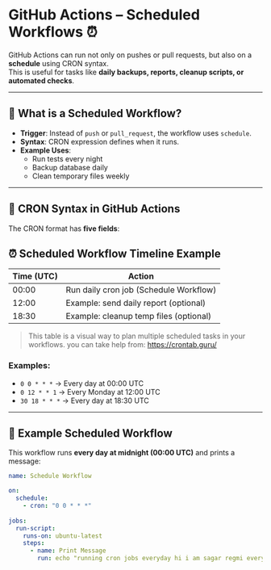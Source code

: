 # GitHub Actions – Scheduled Workflows ⏰

GitHub Actions can run not only on pushes or pull requests, but also on a **schedule** using CRON syntax.  
This is useful for tasks like **daily backups, reports, cleanup scripts, or automated checks**.

---

## 🔑 What is a Scheduled Workflow?

- **Trigger**: Instead of `push` or `pull_request`, the workflow uses `schedule`.  
- **Syntax**: CRON expression defines when it runs.  
- **Example Uses**:  
  - Run tests every night  
  - Backup database daily  
  - Clean temporary files weekly  

---

## 📅 CRON Syntax in GitHub Actions

The CRON format has **five fields**:

## ⏰ Scheduled Workflow Timeline Example

| Time (UTC) | Action                       |
|------------|-------------------------------|
| 00:00      | Run daily cron job (Schedule Workflow) |
| 12:00      | Example: send daily report (optional) |
| 18:30      | Example: cleanup temp files (optional) |

> This table is a visual way to plan multiple scheduled tasks in your workflows. you can take help from: https://crontab.guru/

### Examples:
- `0 0 * * *` → Every day at 00:00 UTC  
- `0 12 * * 1` → Every Monday at 12:00 UTC  
- `30 18 * * *` → Every day at 18:30 UTC  

---

## 📂 Example Scheduled Workflow

This workflow runs **every day at midnight (00:00 UTC)** and prints a message:

```yaml
name: Schedule Workflow

on: 
  schedule:
    - cron: "0 0 * * *"
  
jobs:
  run-script:
    runs-on: ubuntu-latest
    steps:
      - name: Print Message
        run: echo "running cron jobs everyday hi i am sagar regmi every mid night"
